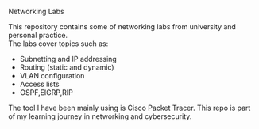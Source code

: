 Networking Labs  

This repository contains some of networking labs from university and personal practice.  
The labs cover topics such as:  

- Subnetting and IP addressing  
- Routing (static and dynamic)  
- VLAN configuration  
- Access lists
- OSPF,EIGRP,RIP

The tool I have been mainly using is Cisco Packet Tracer.
This repo is part of my learning journey in networking and cybersecurity.  
